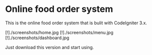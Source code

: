# Online food order system

This is the online food order system that is bulit with CodeIgniter 3.x.

[!]./screenshots/home.jpg
[!]./screenshots/menu.jpg
[!]./screenshots/dashboard.jpg

Just download this version and start using.
